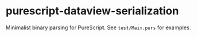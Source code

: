 # purescript-dataview-serialization

Minimalist binary parsing for PureScript. See `test/Main.purs` for examples.
